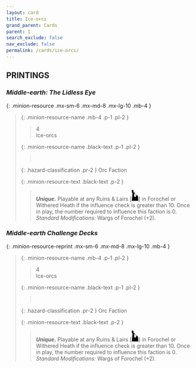 ```yaml
---
layout: card
title: Ice-orcs
grand_parent: Cards
parent: I
search_exclude: false
nav_exclude: false
permalink: /cards/ice-orcs/
---
```


## PRINTINGS


### _Middle-earth: The Lidless Eye_

{: .minion-resource .mx-sm-6 .mx-md-8 .mx-lg-10 .mb-4 }
> {: .minion-resource-name .mb-4 .p-1 .pl-2 }
> > <div class="hazard-mp">4</div>
> > <div class="card-name">Ice-orcs</div>
>
> {: .minion-resource-name .black-text .p-1 .pl-2 }
> > &nbsp;
>
> {: .hazard-classification .pr-2 }
> Orc Faction
>
> {: .minion-resource-text .black-text .p-2 }
> > _**Unique.**_ Playable at any Ruins & Lairs \[![](/assets/images/ruinlair.svg)] in Forochel or Withered Heath if the influence check is greater than 10. Once in play, the number required to influence this faction is 0. <br>_Standard Modifications:_ Wargs of Forochel (+2). 
> 

### _Middle-earth Challenge Decks_

{: .minion-resource-reprint .mx-sm-6 .mx-md-8 .mx-lg-10 .mb-4 }
> {: .minion-resource-name .mb-4 .p-1 .pl-2 }
> > <div class="hazard-mp">4</div>
> > <div class="card-name">Ice-orcs</div>
>
> {: .minion-resource-name .black-text .p-1 .pl-2 }
> > &nbsp;
>
> {: .hazard-classification .pr-2 }
> Orc Faction
>
> {: .minion-resource-text .black-text .p-2 }
> > _**Unique.**_ Playable at any Ruins & Lairs \[![](/assets/images/ruinlair.svg)] in Forochel or Withered Heath if the influence check is greater than 10. Once in play, the number required to influence this faction is 0. <br>_Standard Modifications:_ Wargs of Forochel (+2). 
> 
